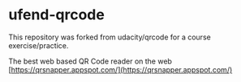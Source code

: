 # ufend-qrcode

This repository was forked from udacity/qrcode for a course exercise/practice.

The best web based QR Code reader on the web [https://qrsnapper.appspot.com/](https://qrsnapper.appspot.com/)

